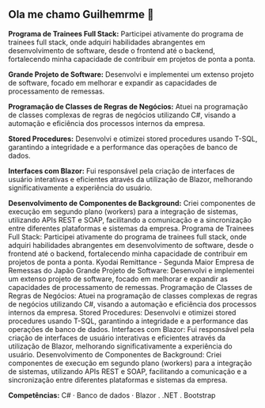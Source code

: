 ## Ola me chamo Guilhemrme 👋

**Programa de Trainees Full Stack:** Participei ativamente do programa de trainees full stack, onde adquiri habilidades abrangentes em desenvolvimento de software, desde o frontend até o backend, fortalecendo minha capacidade de contribuir em projetos de ponta a ponta.

**Grande Projeto de Software:** Desenvolvi e implementei um extenso projeto de software, focado em melhorar e expandir as capacidades de processamento de remessas.

**Programação de Classes de Regras de Negócios:** Atuei na programação de classes complexas de regras de negócios utilizando C#, visando a automação e eficiência dos processos internos da empresa.

**Stored Procedures:** Desenvolvi e otimizei stored procedures usando T-SQL, garantindo a integridade e a performance das operações de banco de dados.

**Interfaces com Blazor:** Fui responsável pela criação de interfaces de usuário interativas e eficientes através da utilização de Blazor, melhorando significativamente a experiência do usuário.

**Desenvolvimento de Componentes de Background:** Criei componentes de execução em segundo plano (workers) para a integração de sistemas, utilizando APIs REST e SOAP, facilitando a comunicação e a sincronização entre diferentes plataformas e sistemas da empresa. Programa de Trainees Full Stack: Participei ativamente do programa de trainees full stack, onde adquiri habilidades abrangentes em desenvolvimento de software, desde o frontend até o backend, fortalecendo minha capacidade de contribuir em projetos de ponta a ponta. Kyodai Remittance - Segunda Maior Empresa de Remessas do Japão Grande Projeto de Software: Desenvolvi e implementei um extenso projeto de software, focado em melhorar e expandir as capacidades de processamento de remessas. Programação de Classes de Regras de Negócios: Atuei na programação de classes complexas de regras de negócios utilizando C#, visando a automação e eficiência dos processos internos da empresa. Stored Procedures: Desenvolvi e otimizei stored procedures usando T-SQL, garantindo a integridade e a performance das operações de banco de dados. Interfaces com Blazor: Fui responsável pela criação de interfaces de usuário interativas e eficientes através da utilização de Blazor, melhorando significativamente a experiência do usuário. Desenvolvimento de Componentes de Background: Criei componentes de execução em segundo plano (workers) para a integração de sistemas, utilizando APIs REST e SOAP, facilitando a comunicação e a sincronização entre diferentes plataformas e sistemas da empresa.

**Competências:** C# · Banco de dados · Blazor . .NET . Bootstrap
